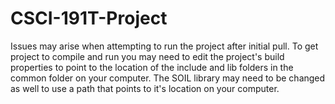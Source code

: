 # CSCI-191T-Project

Issues may arise when attempting to run the project after initial pull.
To get project to compile and run you may need to edit the project's build properties
to point to the location of the include and lib folders in the common folder on your
computer. The SOIL library may need to be changed as well to use a path that points to
it's location on your computer.